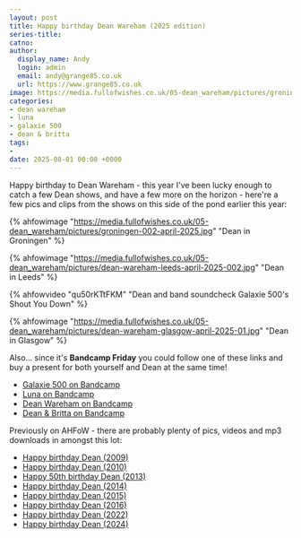 ```yaml
---
layout: post
title: Happy birthday Dean Wareham (2025 edition)
series-title:
catno:
author:
  display_name: Andy
  login: admin
  email: andy@grange85.co.uk
  url: https://www.grange85.co.uk
image: https://media.fullofwishes.co.uk/05-dean_wareham/pictures/groningen-002-april-2025.jpg
categories:
- dean wareham
- luna
- galaxie 500
- dean & britta
tags:
-
date: 2025-08-01 00:00 +0000
---
```

Happy birthday to Dean Wareham - this year I've been lucky enough to catch a few Dean shows, and have a few more on the horizon - here're a few pics and clips from the shows on this side of the pond earlier this year:

{% ahfowimage "https://media.fullofwishes.co.uk/05-dean_wareham/pictures/groningen-002-april-2025.jpg" "Dean in Groningen" %}

{% ahfowimage "https://media.fullofwishes.co.uk/05-dean_wareham/pictures/dean-wareham-leeds-april-2025-002.jpg" "Dean in Leeds" %}

{% ahfowvideo "qu50rKTtFKM" "Dean and band soundcheck Galaxie 500's Shout You Down" %}

{% ahfowimage "https://media.fullofwishes.co.uk/05-dean_wareham/pictures/dean-wareham-glasgow-april-2025-01.jpg" "Dean in Glasgow" %}

Also... since it's **Bandcamp Friday** you could follow one of these links and buy a present for both yourself and Dean at the same time!

 - [Galaxie 500 on Bandcamp](https://galaxie500.bandcamp.com/)
 - [Luna on Bandcamp](https://luna.bandcamp.com/)
 - [Dean Wareham on Bandcamp](https://deanwareham.bandcamp.com/music)
 - [Dean & Britta on Bandcamp](https://deanandbritta.bandcamp.com/music)


Previously on AHFoW - there are probably plenty of pics, videos and mp3 downloads in amongst this lot:
 - [Happy birthday Dean (2009)](/2009/08/01/happy-birthday-dean-wareham/)
 - [Happy birthday Dean (2010)](/2010/08/01/happy-birthday-dean-wareham-2/)
 - [Happy 50th birthday Dean (2013)](/2013/08/01/happy-50th-birthday-dean-wareham/)
 - [Happy birthday Dean (2014)](/2014/08/01/happy-birthday-dean-wareham-2014-edition/)
 - [Happy birthday Dean (2015)](/2015/08/01/happy-birthday-to-dean-wareham-2015-edition/)
 - [Happy birthday Dean (2016)](/2016/08/01/early-august-brithday-wishes-to-dean-and-stanley/)
 - [Happy birthday Dean (2022)](/2022/08/01/happy-birthday-dean-wareham-2022/)
 - [Happy birthday Dean (2024)](/2024/08/01/happy-birthday-dean-wareham-2024-edition/)
